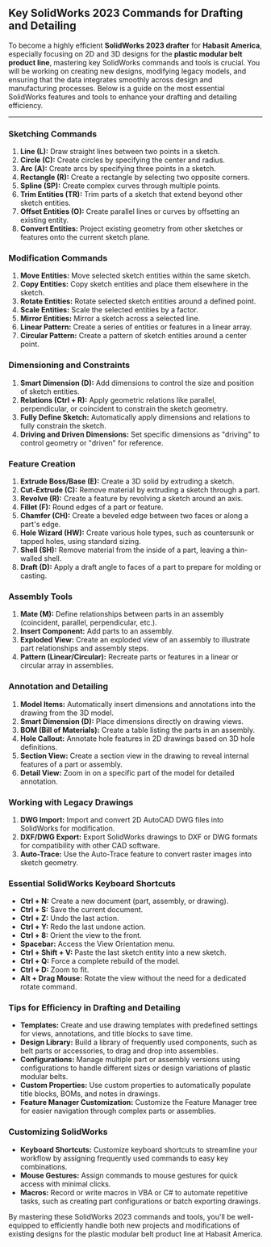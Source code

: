## Key SolidWorks 2023 Commands for Drafting and Detailing

To become a highly efficient **SolidWorks 2023 drafter** for **Habasit America**, especially focusing on 2D and 3D designs for the **plastic modular belt product line**, mastering key SolidWorks commands and tools is crucial. You will be working on creating new designs, modifying legacy models, and ensuring that the data integrates smoothly across design and manufacturing processes. Below is a guide on the most essential SolidWorks features and tools to enhance your drafting and detailing efficiency.

---

### **Sketching Commands**

1. **Line (L):** Draw straight lines between two points in a sketch.
2. **Circle (C):** Create circles by specifying the center and radius.
3. **Arc (A):** Create arcs by specifying three points in a sketch.
4. **Rectangle (R):** Create a rectangle by selecting two opposite corners.
5. **Spline (SP):** Create complex curves through multiple points.
6. **Trim Entities (TR):** Trim parts of a sketch that extend beyond other sketch entities.
7. **Offset Entities (O):** Create parallel lines or curves by offsetting an existing entity.
8. **Convert Entities:** Project existing geometry from other sketches or features onto the current sketch plane.

### **Modification Commands**

1. **Move Entities:** Move selected sketch entities within the same sketch.
2. **Copy Entities:** Copy sketch entities and place them elsewhere in the sketch.
3. **Rotate Entities:** Rotate selected sketch entities around a defined point.
4. **Scale Entities:** Scale the selected entities by a factor.
5. **Mirror Entities:** Mirror a sketch across a selected line.
6. **Linear Pattern:** Create a series of entities or features in a linear array.
7. **Circular Pattern:** Create a pattern of sketch entities around a center point.

### **Dimensioning and Constraints**

1. **Smart Dimension (D):** Add dimensions to control the size and position of sketch entities.
2. **Relations (Ctrl + R):** Apply geometric relations like parallel, perpendicular, or coincident to constrain the sketch geometry.
3. **Fully Define Sketch:** Automatically apply dimensions and relations to fully constrain the sketch.
4. **Driving and Driven Dimensions:** Set specific dimensions as "driving" to control geometry or "driven" for reference.

### **Feature Creation**

1. **Extrude Boss/Base (E):** Create a 3D solid by extruding a sketch.
2. **Cut-Extrude (C):** Remove material by extruding a sketch through a part.
3. **Revolve (R):** Create a feature by revolving a sketch around an axis.
4. **Fillet (F):** Round edges of a part or feature.
5. **Chamfer (CH):** Create a beveled edge between two faces or along a part's edge.
6. **Hole Wizard (HW):** Create various hole types, such as countersunk or tapped holes, using standard sizing.
7. **Shell (SH):** Remove material from the inside of a part, leaving a thin-walled shell.
8. **Draft (D):** Apply a draft angle to faces of a part to prepare for molding or casting.

### **Assembly Tools**

1. **Mate (M):** Define relationships between parts in an assembly (coincident, parallel, perpendicular, etc.).
2. **Insert Component:** Add parts to an assembly.
3. **Exploded View:** Create an exploded view of an assembly to illustrate part relationships and assembly steps.
4. **Pattern (Linear/Circular):** Recreate parts or features in a linear or circular array in assemblies.

### **Annotation and Detailing**

1. **Model Items:** Automatically insert dimensions and annotations into the drawing from the 3D model.
2. **Smart Dimension (D):** Place dimensions directly on drawing views.
3. **BOM (Bill of Materials):** Create a table listing the parts in an assembly.
4. **Hole Callout:** Annotate hole features in 2D drawings based on 3D hole definitions.
5. **Section View:** Create a section view in the drawing to reveal internal features of a part or assembly.
6. **Detail View:** Zoom in on a specific part of the model for detailed annotation.

### **Working with Legacy Drawings**

1. **DWG Import:** Import and convert 2D AutoCAD DWG files into SolidWorks for modification.
2. **DXF/DWG Export:** Export SolidWorks drawings to DXF or DWG formats for compatibility with other CAD software.
3. **Auto-Trace:** Use the Auto-Trace feature to convert raster images into sketch geometry.

### Essential SolidWorks Keyboard Shortcuts

- **Ctrl + N:** Create a new document (part, assembly, or drawing).
- **Ctrl + S:** Save the current document.
- **Ctrl + Z:** Undo the last action.
- **Ctrl + Y:** Redo the last undone action.
- **Ctrl + 8:** Orient the view to the front.
- **Spacebar:** Access the View Orientation menu.
- **Ctrl + Shift + V:** Paste the last sketch entity into a new sketch.
- **Ctrl + Q:** Force a complete rebuild of the model.
- **Ctrl + D:** Zoom to fit.
- **Alt + Drag Mouse:** Rotate the view without the need for a dedicated rotate command.

### Tips for Efficiency in Drafting and Detailing

- **Templates:** Create and use drawing templates with predefined settings for views, annotations, and title blocks to save time.
- **Design Library:** Build a library of frequently used components, such as belt parts or accessories, to drag and drop into assemblies.
- **Configurations:** Manage multiple part or assembly versions using configurations to handle different sizes or design variations of plastic modular belts.
- **Custom Properties:** Use custom properties to automatically populate title blocks, BOMs, and notes in drawings.
- **Feature Manager Customization:** Customize the Feature Manager tree for easier navigation through complex parts or assemblies.

### Customizing SolidWorks

- **Keyboard Shortcuts:** Customize keyboard shortcuts to streamline your workflow by assigning frequently used commands to easy key combinations.
- **Mouse Gestures:** Assign commands to mouse gestures for quick access with minimal clicks.
- **Macros:** Record or write macros in VBA or C# to automate repetitive tasks, such as creating part configurations or batch exporting drawings.

By mastering these SolidWorks 2023 commands and tools, you'll be well-equipped to efficiently handle both new projects and modifications of existing designs for the plastic modular belt product line at Habasit America.